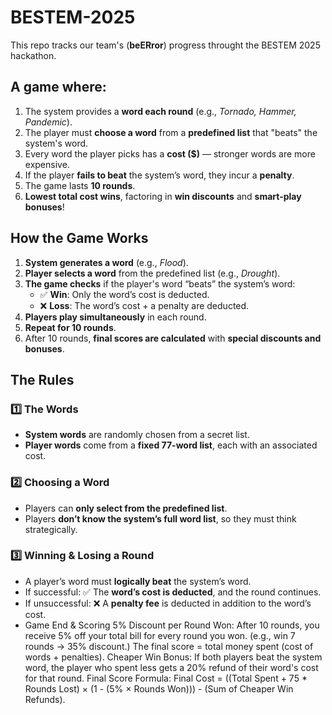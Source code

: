 # BESTEM-2025

This repo tracks our team's (**beERror**) progress throught the BESTEM 2025 hackathon.

## A game where:

1. The system provides a **word each round** (e.g., *Tornado, Hammer, Pandemic*).
2. The player must **choose a word** from a **predefined list** that "beats" the system's word.
3. Every word the player picks has a **cost ($)** — stronger words are more expensive.
4. If the player **fails to beat** the system’s word, they incur a **penalty**.
5. The game lasts **10 rounds**.
6. **Lowest total cost wins**, factoring in **win discounts** and **smart-play bonuses**!

## How the Game Works

1. **System generates a word** (e.g., *Flood*).
2. **Player selects a word** from the predefined list (e.g., *Drought*).
3. **The game checks** if the player's word “beats” the system’s word:
    - ✅ **Win**: Only the word’s cost is deducted.
    - ❌ **Loss**: The word’s cost + a penalty are deducted.
4. **Players play simultaneously** in each round.
5. **Repeat for 10 rounds**.
6. After 10 rounds, **final scores are calculated** with **special discounts and bonuses**.

## The Rules

### 1️⃣ The Words

- **System words** are randomly chosen from a secret list.
- **Player words** come from a **fixed 77-word list**, each with an associated cost.

### 2️⃣ Choosing a Word

- Players can **only select from the predefined list**.
- Players **don’t know the system’s full word list**, so they must think strategically.

### 3️⃣ Winning & Losing a Round

- A player’s word must **logically beat** the system’s word.
- If successful:
✅ The **word’s cost is deducted**, and the round continues.
- If unsuccessful:
❌ A **penalty fee** is deducted in addition to the word’s cost. 
- Game End & Scoring
5% Discount per Round Won:
After 10 rounds, you receive 5% off your total bill for every round you won.
(e.g., win 7 rounds → 35% discount.)
The final score = total money spent (cost of words + penalties).
Cheaper Win Bonus:
If both players beat the system word, the player who spent less gets a 20% refund of their word's cost for that round.
Final Score Formula:
Final Cost = ((Total Spent + 75 * Rounds Lost)  × (1 - (5% × Rounds Won))) - (Sum of Cheaper Win Refunds).